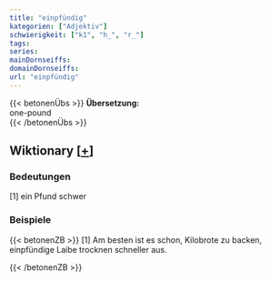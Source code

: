 ```yaml
---
title: "einpfündig"
kategorien: ["Adjektiv"]
schwierigkeit: ["k1", "h_", "r_"]
tags:
series:
mainDornseiffs:
domainDornseiffs:
url: "einpfündig"
---
```


{{< betonenÜbs >}}
**Übersetzung:**  
one-pound  
{{< /betonenÜbs >}}

## Wiktionary [[+](https://de.wiktionary.org/wiki/einpfündig)]

### Bedeutungen
[1] ein Pfund schwer  

### Beispiele
{{< betonenZB >}}
[1] Am besten ist es schon, Kilobrote zu backen, einpfündige Laibe trocknen schneller aus.  

{{< /betonenZB >}}


